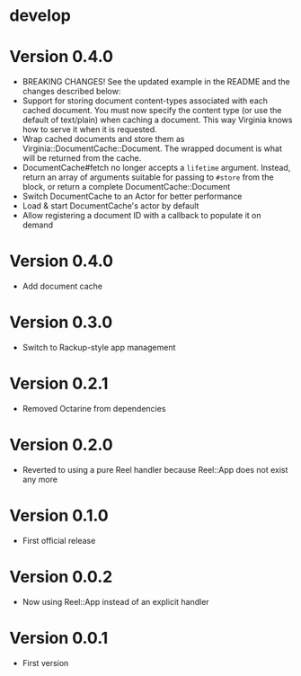 # develop

# Version 0.4.0
  * BREAKING CHANGES! See the updated example in the README and the changes described below:
  * Support for storing document content-types associated with each cached document. You must now specify the content type (or use the default of text/plain) when caching a document. This way Virginia knows how to serve it when it is requested.
  * Wrap cached documents and store them as Virginia::DocumentCache::Document. The wrapped document is what will be returned from the cache.
  * DocumentCache#fetch no longer accepts a `lifetime` argument. Instead, return an array of arguments suitable for passing to `#store` from the block, or return a complete DocumentCache::Document
  * Switch DocumentCache to an Actor for better performance
  * Load & start DocumentCache's actor by default
  * Allow registering a document ID with a callback to populate it on demand

# Version 0.4.0
  * Add document cache

# Version 0.3.0
  * Switch to Rackup-style app management

# Version 0.2.1
  * Removed Octarine from dependencies

# Version 0.2.0
  * Reverted to using a pure Reel handler because Reel::App does not exist any more

# Version 0.1.0
  * First official release

# Version 0.0.2
  * Now using Reel::App instead of an explicit handler

# Version 0.0.1
  * First version
